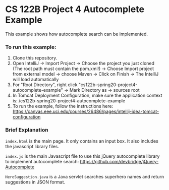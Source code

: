 # CS 122B Project 4 Autocomplete Example

This example shows how autocomplete search can be implemented.

### To run this example:
1. Clone this repository.
2. Open IntelliJ -> Import Project -> Choose the project you just cloned (The root path must contain the pom.xml!) -> Choose Import project from external model -> choose Maven -> Click on Finish -> The IntelliJ will load automatically
3. For "Root Directory", right click "cs122b-spring20-project4-autocomplete-example" -> Mark Directory as -> sources root
4. In Tomcat Deployment Configuration, make sure the application context is: /cs122b-spring20-project4-autocomplete-example
5. To run the example, follow the instructions here: https://canvas.eee.uci.edu/courses/26486/pages/intellij-idea-tomcat-configuration


### Brief Explanation
`index.html` is the main page. It only contains an input box. It also includes the javascript library files.

`index.js` is the main Javascript file to use this jQuery autocomplete library to implement autocomplete search: https://github.com/devbridge/jQuery-Autocomplete

`HeroSuggestion.java` is a Java servlet searches superhero names and return suggestions in JSON format.
